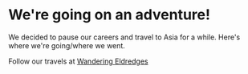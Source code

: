 # We're going on an adventure!

We decided to pause our careers and travel to Asia for a while. Here's where we're going/where we went.

Follow our travels at [Wandering Eldredges](http://wandering-eldredges.tumblr.com)
